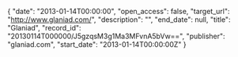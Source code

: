 {
  "date": "2013-01-14T00:00:00", 
  "open_access": false, 
  "target_url": "http://www.glaniad.com/", 
  "description": "", 
  "end_date": null, 
  "title": "Glaniad", 
  "record_id": "20130114T000000/J5gzqsM3g1Ma3MFvnA5bVw==", 
  "publisher": "glaniad.com", 
  "start_date": "2013-01-14T00:00:00Z"
}

